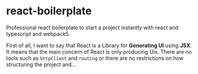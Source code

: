 # react-boilerplate
Professional react boilerplate to start a project instantly with react and typescript and webpack5.

First of all, I want to say that React is a Library for **Generating UI** using **JSX**. It means that the main concern of React is only producing Uis.
There are no tools such as `httpClient` and `routing` or there are no restrictions on how structuring the project and...

## 
